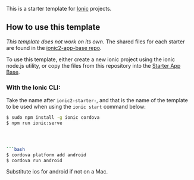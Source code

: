 This is a starter template for [Ionic](http://ionicframework.com/docs/) projects.

## How to use this template

*This template does not work on its own*. The shared files for each starter are found in the [ionic2-app-base repo](https://github.com/ohjungwoo/t-phone-tabs).

To use this template, either create a new ionic project using the ionic node.js utility, or copy the files from this repository into the [Starter App Base](https://github.com/ohjungwoo/t-phone-tabs).

### With the Ionic CLI:

Take the name after `ionic2-starter-`, and that is the name of the template to be used when using the `ionic start` command below:

```bash
$ sudo npm install -g ionic cordova
$ npm run ionic:serve




```bash
$ cordova platform add android
$ cordova run android
```

Substitute ios for android if not on a Mac.

